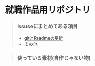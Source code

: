 # 就職作品用リポジトリ

>### lssuseにまとめてある項目
>* [gitとReadmeの更新](https://github.com/daiki2001/Job-Hunting-Work/issues/1)
>* [その他](https://github.com/daiki2001/Job-Hunting-Work/issues/2)

>### 使っている素材(自作じゃない物)
